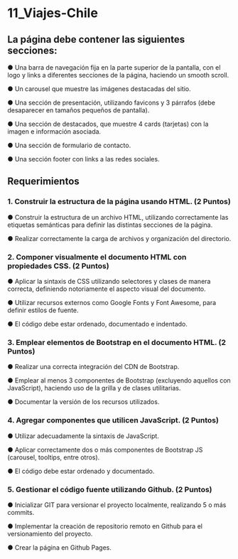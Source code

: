# 11_Viajes-Chile

## La página debe contener las siguientes secciones:

● Una barra de navegación fija en la parte superior de la pantalla, con el logo y links a diferentes secciones de la página, haciendo un smooth scroll.

● Un carousel que muestre las imágenes destacadas del sitio.

● Una sección de presentación, utilizando favicons y 3 párrafos (debe desaparecer en tamaños pequeños de pantalla).

● Una sección de destacados, que muestre 4 cards (tarjetas) con la imagen e información asociada.

● Una sección de formulario de contacto.

● Una sección footer con links a las redes sociales.

## Requerimientos
### 1. Construir la estructura de la página usando HTML. (2 Puntos)

● Construir la estructura de un archivo HTML, utilizando correctamente las etiquetas semánticas para definir las distintas secciones de la página.

● Realizar correctamente la carga de archivos y organización del directorio.

### 2. Componer visualmente el documento HTML con propiedades CSS. (2 Puntos)
● Aplicar la sintaxis de CSS utilizando selectores y clases de manera correcta, definiendo notoriamente el aspecto visual del documento.

● Utilizar recursos externos como Google Fonts y Font Awesome, para definir estilos de fuente.

● El código debe estar ordenado, documentado e indentado.

### 3. Emplear elementos de Bootstrap en el documento HTML. (2 Puntos)
● Realizar una correcta integración del CDN de Bootstrap.

● Emplear al menos 3 componentes de Bootstrap (excluyendo aquellos con JavaScript), haciendo uso de la grilla y de clases utilitarias.

● Documentar la versión de los recursos utilizados.

### 4. Agregar componentes que utilicen JavaScript. (2 Puntos)

● Utilizar adecuadamente la sintaxis de JavaScript.

● Aplicar correctamente dos o más componentes de Bootstrap JS (carousel, tooltips, entre otros).

● El código debe estar ordenado y documentado.

### 5. Gestionar el código fuente utilizando Github. (2 Puntos)

● Inicializar GIT para versionar el proyecto localmente, realizando 5 o más commits.

● Implementar la creación de repositorio remoto en Github para el versionamiento del proyecto.

● Crear la página en Github Pages.